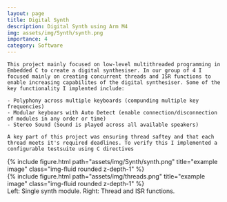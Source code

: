 ```yaml
---
layout: page
title: Digital Synth
description: Digital Synth using Arm M4
img: assets/img/Synth/synth.png
importance: 4
category: Software
---
```


    This project mainly focused on low-level multithreaded programming in Embedded C to create a digital synthesiser. In our group of 4 I focused mainly on creating concurrent threads and ISR functions to enable increasing capabilites of the digital synthesiser. Some of the key functionality I implented include:

    - Polyphony across multiple keyboards (compunding multiple key frequencies)
    - Modular keyboars with Auto Detect (enable connection/disconnection of modules in any order or time)
    - Stereo Sound (Sound is played across all available speakers) 

    A key part of this project was ensuring thread saftey and that each thread meets it's required deadlines. To verify this I implemented a configurable testsuite using C directives


<div class="row">
    <div class="col-sm mt-3 mt-md-0">
        {% include figure.html path="assets/img/Synth/synth.png" title="example image" class="img-fluid rounded z-depth-1" %}
    </div>
    <div class="col-sm mt-3 mt-md-0">
        {% include figure.html path="assets/img/threads.png" title="example image" class="img-fluid rounded z-depth-1" %}
    </div>
</div>
<div class="caption">
    Left: Single synth module. Right: Thread and ISR functions.
</div>
